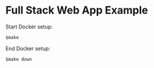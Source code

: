 # Full Stack Web App Example

<!-- ```
$docker build -t docker-test:1.0.0 .
```

```
$docker run -p 5000:8080 docker-test:1.0.0
```

```
-d database
-h hostname
-p port
-U username

Don't need password if run in virtual machine

$psql -d main -h localhost -p 5432 -U postgres
create a new database CREATE DATABASE api;
connection information \conninfo
\d
list databases \list or \l
connect \c


``` -->

Start Docker setup:

```
$make
```

End Docker setup:

```
$make down
```

<!-- ```
$docker-compose down
```

heroku stack:set container -a docker-test-postgres-example
heroku pg:psql -a docker-full-stack-template
export PATH=/Library/PostgreSQL/14/bin:$PATH -->
